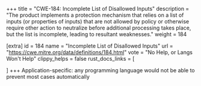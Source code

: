 +++
title = "CWE-184: Incomplete List of Disallowed Inputs"
description	= "The product implements a protection mechanism that relies on a list of inputs (or properties of inputs) that are not allowed by policy or otherwise require other action to neutralize before additional processing takes place, but the list is incomplete, leading to resultant weaknesses."
weight = 184

[extra]
id = 184
name = "Incomplete List of Disallowed Inputs"
url = "https://cwe.mitre.org/data/definitions/184.html"
vote = "No Help, or Langs Won't Help"
clippy_helps = false
rust_docs_links = [
	
]
+++
Application-specific: any programming language would not be able to prevent most cases automatically
